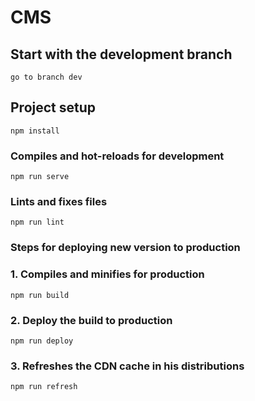 # CMS

## Start with the development branch
```
go to branch dev
```

## Project setup
```
npm install
```

### Compiles and hot-reloads for development
```
npm run serve
```

### Lints and fixes files
```
npm run lint
```

### Steps for deploying new version to production

### 1. Compiles and minifies for production
```
npm run build
```

### 2. Deploy the build to production
```
npm run deploy
```

### 3. Refreshes the CDN cache in his distributions
```
npm run refresh
```